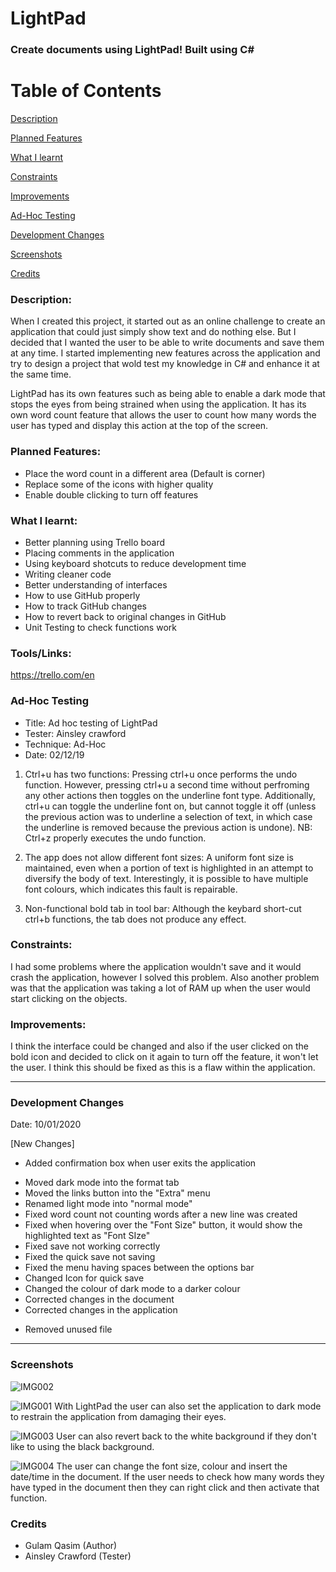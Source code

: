 # LightPad

### Create documents using LightPad! Built using C#

# Table of Contents

[Description](#Description)  
<a name="Description"/>

[Planned Features](#Planned_Features)  
<a name="Planned_Features"/>

[What I learnt](#What_I_Learnt)  
<a name="What_I_Learnt"/>

[Constraints](#Constraints)  
<a name="Constraints"/>

[Improvements](#Improvements)  
<a name="Improvements"/>

[Ad-Hoc Testing](#Ad-Hoc_Testing)  
<a name="Ad-Hoc_Testing"/>

[Development Changes](#Development_Changes)  
<a name="Development_Changes"/>

[Screenshots](#Screenshots)
<a name="Screenshots"/>

[Credits](#Credits)  
<a name="Credits"/>

### Description:

When I created this project, it started out as an online challenge to create an application that could just simply show text and do nothing else. But I decided that I wanted the user to be able to write documents and save them at any time. I started implementing new features across the application and try to design a project that wold test my knowledge in C# and enhance it at the same time.

LightPad has its own features such as being able to enable a dark mode that stops the eyes from being strained when using the application. It has its own word count feature that allows the user to count how many words the user has typed and display this action at the top of the screen.


### Planned Features:
* Place the word count in a different area (Default is corner)
* Replace some of the icons with higher quality 
* Enable double clicking to turn off features


### What I learnt:

- Better planning using Trello board
- Placing comments in the application
- Using keyboard shotcuts to reduce development time
- Writing cleaner code
- Better understanding of interfaces
- How to use GitHub properly
- How to track GitHub changes
- How to revert back to original changes in GitHub
- Unit Testing to check functions work

### Tools/Links:
https://trello.com/en

### Ad-Hoc Testing
- Title: Ad hoc testing of LightPad
- Tester: Ainsley crawford
- Technique: Ad-Hoc
- Date: 02/12/19

1. Ctrl+u has two functions:
	Pressing ctrl+u once performs the undo function. However, pressing ctrl+u a second time without perfroming any other actions then toggles on the underline font type.
	Additionally, ctrl+u can toggle the underline font on, but cannot toggle it off (unless the previous action was to underline a selection of text, in which case the underline is removed because the previous action is undone).
	NB: Ctrl+z properly executes the undo function.

2. The app does not allow different font sizes:
	A uniform font size is maintained, even when a portion of text is highlighted in an attempt to diversify the body of text.
	Interestingly, it is possible to have multiple font colours, which indicates this fault is repairable.

3. Non-functional bold tab in tool bar:
	Although the keybard short-cut ctrl+b functions, the tab does not produce any effect.
	
### Constraints:

I had some problems where the application wouldn't save and it would crash the application, however I solved this problem. Also another problem was that the application was taking a lot of RAM up when the user would start clicking on the objects.

### Improvements:

I think the interface could be changed and also if the user clicked on the bold icon and decided to click on it again to turn off the feature, it won't let the user. I think this should be fixed as this is a flaw within the application.

________________________________________________________________________________________________________________________________________



### Development Changes
Date: 10/01/2020

[New Changes]
+ Added confirmation box when user exits the application
* Moved dark mode into the format tab
* Moved the links button into the "Extra" menu
* Renamed light mode into "normal mode"
* Fixed word count not counting words after a new line was created
* Fixed when hovering over the "Font Size" button, it would show the highlighted text as "Font SIze"
* Fixed save not working correctly
* Fixed the quick save not saving
* Fixed the menu having spaces between the options bar
* Changed Icon for quick save
* Changed the colour of dark mode to a darker colour
* Corrected changes in the document
* Corrected changes in the application
- Removed unused file
________________________________________________________________________________________________________________________________________

### Screenshots

![IMG002](https://user-images.githubusercontent.com/45819118/72181775-f63be500-33e1-11ea-9185-25aed9574182.PNG)

![IMG001](https://user-images.githubusercontent.com/45819118/72182073-9bef5400-33e2-11ea-846c-379f93856e49.PNG)
With LightPad the user can also set the application to dark mode to restrain the application from damaging their eyes.

![IMG003](https://user-images.githubusercontent.com/45819118/72182075-9bef5400-33e2-11ea-937b-6910e20e46c7.PNG)
User can also revert back to the white background if they don't like to using the black background.

![IMG004](https://user-images.githubusercontent.com/45819118/72182076-9c87ea80-33e2-11ea-9076-a93381336570.PNG)
The user can change the font size, colour and insert the date/time in the document. If the user needs to check how many words they have typed in the document then they can right click and then activate that function.

### Credits
- Gulam Qasim (Author)
- Ainsley Crawford (Tester)
